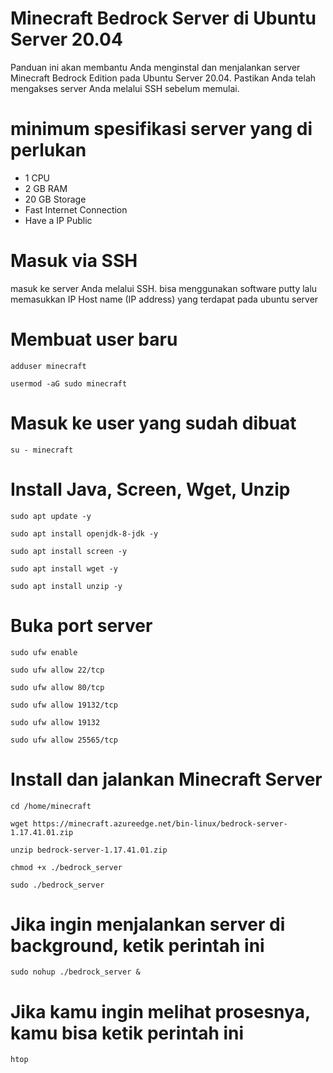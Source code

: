 # Minecraft Bedrock Server di Ubuntu Server 20.04
Panduan ini akan membantu Anda menginstal dan menjalankan server Minecraft Bedrock Edition pada Ubuntu Server 20.04. Pastikan Anda telah mengakses server Anda melalui SSH sebelum memulai.
# minimum spesifikasi server yang di perlukan
- 1 CPU
- 2 GB RAM
- 20 GB Storage
- Fast Internet Connection
- Have a IP Public
# Masuk via SSH
masuk ke server Anda melalui SSH. bisa menggunakan software putty lalu memasukkan IP Host name (IP address) yang terdapat pada ubuntu server
# Membuat user baru
```
adduser minecraft
```
``` 
usermod -aG sudo minecraft
```
# Masuk ke user yang sudah dibuat
``` 
su - minecraft
```
# Install Java, Screen, Wget, Unzip #
``` 
sudo apt update -y
```
``` 
sudo apt install openjdk-8-jdk -y
```
``` 
sudo apt install screen -y
```
``` 
sudo apt install wget -y
```
``` 
sudo apt install unzip -y
```
# Buka port server #
``` 
sudo ufw enable
```
``` 
sudo ufw allow 22/tcp
```
``` 
sudo ufw allow 80/tcp
```
``` 
sudo ufw allow 19132/tcp
```
``` 
sudo ufw allow 19132
```
``` 
sudo ufw allow 25565/tcp
```
# Install dan jalankan Minecraft Server #
``` 
cd /home/minecraft
```
``` 
wget https://minecraft.azureedge.net/bin-linux/bedrock-server-1.17.41.01.zip
```
``` 
unzip bedrock-server-1.17.41.01.zip
```
``` 
chmod +x ./bedrock_server
```
``` 
sudo ./bedrock_server
```
# Jika ingin menjalankan server di background, ketik perintah ini #
``` 
sudo nohup ./bedrock_server &
```
# Jika kamu ingin melihat prosesnya, kamu bisa ketik perintah ini #
``` 
htop
```
